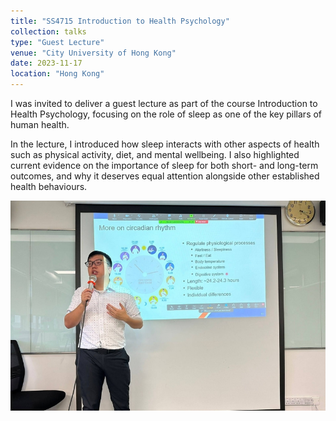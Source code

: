 ```yaml
---
title: "SS4715 Introduction to Health Psychology"
collection: talks
type: "Guest Lecture"
venue: "City University of Hong Kong"
date: 2023-11-17
location: "Hong Kong"
---
```

I was invited to deliver a guest lecture as part of the course Introduction to Health Psychology, focusing on the role of sleep as one of the key pillars of human health.

In the lecture, I introduced how sleep interacts with other aspects of health such as physical activity, diet, and mental wellbeing. I also highlighted current evidence on the importance of sleep for both short- and long-term outcomes, and why it deserves equal attention alongside other established health behaviours.

![](/images/talks/Talk_20231117.jpg)

